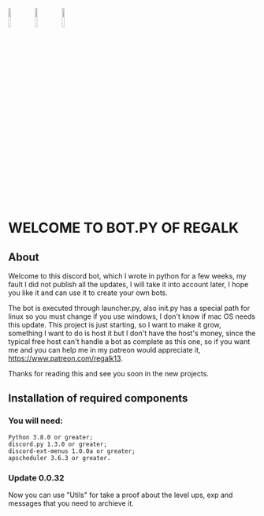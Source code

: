 <code><img width="10%" src="https://www.vectorlogo.zone/logos/python/python-ar21.svg"></code>
<code><img width="10%" src="https://www.vectorlogo.zone/logos/sqlite/sqlite-ar21.svg"></code>
<code><img width="10%" src="https://www.vectorlogo.zone/logos/git-scm/git-scm-ar21.svg"></code>

# WELCOME TO BOT.PY OF REGALK

## About

Welcome to this discord bot, which I wrote in python for a few weeks, my fault I did not publish all the updates, I will take it into account later, I hope you like it and can use it to create your own bots.

The bot is executed through launcher.py, also init.py has a special path for linux so you must change if you use windows, I don't know if mac OS needs this update. This project is just starting, so I want to make it grow, something I want to do is host it but I don't have the host's money, since the typical free host can't handle a bot as complete as this one, so if you want me and you can help me in my patreon would appreciate it, https://www.patreon.com/regalk13.

Thanks for reading this and see you soon in the new projects.
## Installation of required components

### You will need:
    Python 3.8.0 or greater;
    discord.py 1.3.0 or greater;
    discord-ext-menus 1.0.0a or greater;
    apscheduler 3.6.3 or greater.
    
### Update 0.0.32

Now you can use "Utils" for take a proof about the level ups, exp and messages that you need to archieve it.
